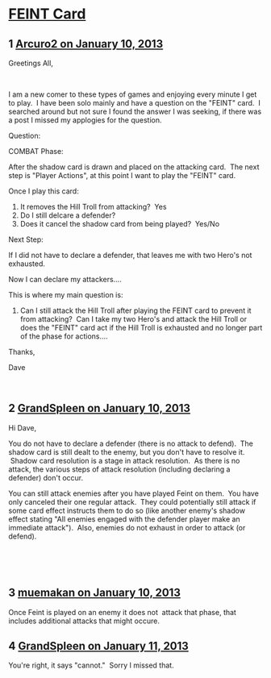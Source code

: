 # [FEINT Card](https://community.fantasyflightgames.com/topic/77168-feint-card/)

## 1 [Arcuro2 on January 10, 2013](https://community.fantasyflightgames.com/topic/77168-feint-card/?do=findComment&comment=745832)

Greetings All,

 

I am a new comer to these types of games and enjoying every minute I get to play.  I have been solo mainly and have a question on the "FEINT" card.  I searched around but not sure I found the answer I was seeking, if there was a post I missed my applogies for the question.

Question:

COMBAT Phase:

After the shadow card is drawn and placed on the attacking card.  The next step is "Player Actions", at this point I want to play the "FEINT" card.

Once I play this card:

 1. It removes the Hill Troll from attacking?  Yes
 2. Do I still delcare a defender?
 3. Does it cancel the shadow card from being played?  Yes/No

Next Step:

If I did not have to declare a defender, that leaves me with two Hero's not exhausted.

Now I can declare my attackers….

This is where my main question is:

 1. Can I still attack the Hill Troll after playing the FEINT card to prevent it from attacking?  Can I take my two Hero's and attack the Hill Troll or does the "FEINT" card act if the Hill Troll is exhausted and no longer part of the phase for actions….

Thanks,

Dave

 

## 2 [GrandSpleen on January 10, 2013](https://community.fantasyflightgames.com/topic/77168-feint-card/?do=findComment&comment=745879)

Hi Dave,

You do not have to declare a defender (there is no attack to defend).  The shadow card is still dealt to the enemy, but you don't have to resolve it.  Shadow card resolution is a stage in attack resolution.  As there is no attack, the various steps of attack resolution (including declaring a defender) don't occur.

You can still attack enemies after you have played Feint on them.  You have only canceled their one regular attack.  They could potentially still attack if some card effect instructs them to do so (like another enemy's shadow effect stating "All enemies engaged with the defender player make an immediate attack").  Also, enemies do not exhaust in order to attack (or defend).  

 

 

## 3 [muemakan on January 10, 2013](https://community.fantasyflightgames.com/topic/77168-feint-card/?do=findComment&comment=745949)

Once Feint is played on an enemy it does not  attack that phase, that includes additional attacks that might occure.

## 4 [GrandSpleen on January 11, 2013](https://community.fantasyflightgames.com/topic/77168-feint-card/?do=findComment&comment=746165)

You're right, it says "cannot."  Sorry I missed that.

